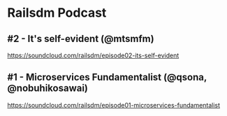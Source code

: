 # Railsdm Podcast

## #2 - It's self-evident (@mtsmfm)

https://soundcloud.com/railsdm/episode02-its-self-evident

## #1 - Microservices Fundamentalist (@qsona, @nobuhikosawai)

https://soundcloud.com/railsdm/episode01-microservices-fundamentalist
